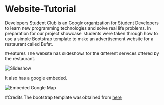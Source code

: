 # Website-Tutorial
Developers Student Club is an Google organization for Student Developers to learn new programming technologies and solve real life problems. 
In preparation for our project showcase, students were taken through how to use a simple Bootstrap template to make an advertisement website for a restaurant called Bufat.

#Features
The website has slideshows for the different services offered by the restaurant. 

![Slideshow](Screenshot(53).png "Slideshow on page")


It also has a google embeded. 

![Embeded Google Map](Screenshot(54).png "The map in the website")

#Credits
The bootstrap template was obtained from [here](https://themefisher.com/products/fame-free-html-website-template/#download-area?edd_action=free_downloads_process_download&download_id=29695&price_ids=1&edd_action=free_downloads_process_download&download_id=29695&price_ids=1)


